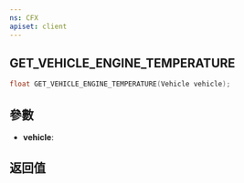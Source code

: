 ```yaml
---
ns: CFX
apiset: client
---
```

## GET_VEHICLE_ENGINE_TEMPERATURE

```c
float GET_VEHICLE_ENGINE_TEMPERATURE(Vehicle vehicle);
```


## 參數
* **vehicle**: 

## 返回值
